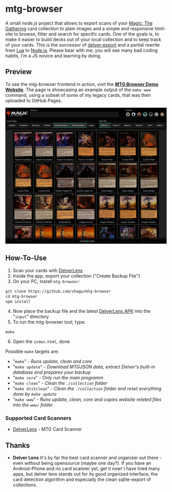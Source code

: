 # mtg-browser

A small node.js project that allows to export scans of your [Magic: The Gathering](https://magic.wizards.com) card collection to plain images and a simple and responsive html-site to browse, filter and search for specific cards. One of the goals is, to make it easier to build decks out of your local collection and to keep track of your cards. This is the successor of [delver-export](https://github.com/shagu/delverexport) and a partial rewrite from [Lua](https://www.lua.org) to [Node.js](https://nodejs.org). Please bear with me, you will see many bad coding habits, I'm a JS novice and learning by doing.

## Preview

To see the mtg-browser frontend in action, visit the **[MTG Browser Demo Website](https://shagu.github.io/mtg-browser-demo/)**. The page is showcasing an example output of the `make www` command, using a subset of some of my legacy cards, that was then uploaded to GitHub Pages.

[![preview.jpg](preview.jpg)](https://shagu.github.io/mtg-browser-demo/)

## How-To-Use

1. Scan your cards with [DelverLens](https://www.delverlab.com)
2. Inside the app, export your collection ("Create Backup File")
3. On your PC, Install `mtg-browser`:

```
git clone https://github.com/shagu/mtg-browser
cd mtg-browser
npm install
```

4. Now place the backup file and the latest [DelverLens APK](https://apps.evozi.com/apk-downloader/?id=delverlab.delverlens) into the "`input`" directory
5. To run the mtg-browser tool, type:

```
make
```

6. Open the `index.html`, done

Possible `make` targets are:

  - "`make`" - *Runs update, clean and core*
  - "`make update`" - *Download MTGJSON data, extract Delver's built-in database and prepares your backup*
  - "`make core`" - *Only run the main programm*
  - "`make clean`" - *Clean the `./collection` folder*
  - "`make distclean`" - *Clean the `./collection` folder and reset everything done by `make update`*
  - "`make www`" - *Runs update, clean, core and copies website related files into the `www/` folder*

### Supported Card Scanners

  - [DelverLens](https://www.delverlab.com) - MTG Card Scanner

## Thanks

- **Delver Lens**
It's by far the best card scanner and organizer out there - even without being opensource (maybe one day?). If you have an Android-Phone and no card scanner yet, get it now! I have tried many apps, but delver lens stands out for its good organized interface, the card detection algorithm and especially the clean sqlite-export of collections.
